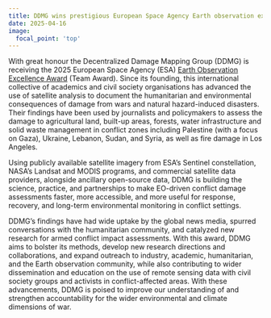 ```yaml
---
title: DDMG wins prestigious European Space Agency Earth observation excellence award 
date: 2025-04-16
image:
  focal_point: 'top'
---
```



<!--more-->

With great honour the Decentralized Damage Mapping Group (DDMG) is receiving the 2025 European Space Agency (ESA) [Earth Observation Excellence Award](https://www.esa.int/Applications/Observing_the_Earth/FutureEO/Earth_Observation_Excellence_Award_2025_winners) (Team Award). Since its founding, this international collective of academics and civil society organisations has advanced the use of satellite analysis to document the humanitarian and environmental consequences of damage from wars and natural hazard-induced disasters. Their findings have been used by journalists and policymakers to assess the damage to agricultural land, built-up areas, forests, water infrastructure and solid waste management in conflict zones including Palestine (with a focus on Gaza), Ukraine, Lebanon, Sudan, and Syria, as well as fire damage in Los Angeles.

Using publicly available satellite imagery from ESA’s Sentinel constellation, NASA’s Landsat and MODIS programs, and commercial satellite data providers, alongside ancillary open-source data, DDMG is building the science, practice, and partnerships to make EO-driven conflict damage assessments faster, more accessible, and more useful for response, recovery, and long-term environmental monitoring in conflict settings. 

DDMG’s findings have had wide uptake by the global news media, spurred conversations with the humanitarian community, and catalyzed new research for armed conflict impact assessments. With this award, DDMG aims to bolster its methods, develop new research directions and collaborations, and expand outreach to industry, academic, humanitarian, and the Earth observation community, while also contributing to wider dissemination and education on the use of remote sensing data with civil society groups and activists in conflict-affected areas. With these advancements, DDMG is poised to improve our understanding of and strengthen accountability for the wider environmental and climate dimensions of war. 
